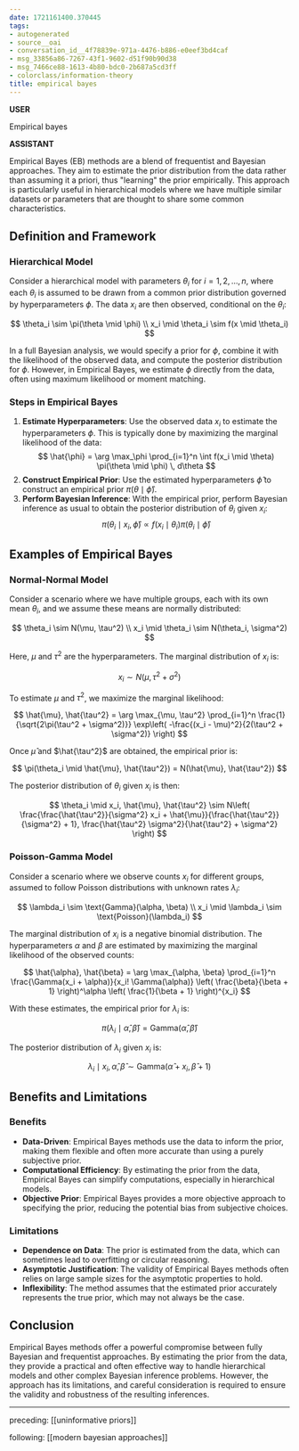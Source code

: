 ```yaml
---
date: 1721161400.370445
tags:
- autogenerated
- source__oai
- conversation_id__4f78839e-971a-4476-b886-e0eef3bd4caf
- msg_33856a86-7267-43f1-9602-d51f90b90d38
- msg_7466ce88-1613-4b80-bdc0-2b687a5cd3ff
- colorclass/information-theory
title: empirical bayes
---
```


**USER**

Empirical bayes


**ASSISTANT**

Empirical Bayes (EB) methods are a blend of frequentist and Bayesian approaches. They aim to estimate the prior distribution from the data rather than assuming it a priori, thus "learning" the prior empirically. This approach is particularly useful in hierarchical models where we have multiple similar datasets or parameters that are thought to share some common characteristics.

## Definition and Framework

### Hierarchical Model

Consider a hierarchical model with parameters $\theta_i$ for $i = 1, 2, \ldots, n$, where each $\theta_i$ is assumed to be drawn from a common prior distribution governed by hyperparameters $\phi$. The data $x_i$ are then observed, conditional on the $\theta_i$:

$$
\theta_i \sim \pi(\theta \mid \phi) \\
x_i \mid \theta_i \sim f(x \mid \theta_i)
$$

In a full Bayesian analysis, we would specify a prior for $\phi$, combine it with the likelihood of the observed data, and compute the posterior distribution for $\phi$. However, in Empirical Bayes, we estimate $\phi$ directly from the data, often using maximum likelihood or moment matching.

### Steps in Empirical Bayes

1. **Estimate Hyperparameters**: Use the observed data $x_i$ to estimate the hyperparameters $\phi$. This is typically done by maximizing the marginal likelihood of the data:
   $$
   \hat{\phi} = \arg \max_\phi \prod_{i=1}^n \int f(x_i \mid \theta) \pi(\theta \mid \phi) \, d\theta
   $$
2. **Construct Empirical Prior**: Use the estimated hyperparameters $\hat{\phi}$ to construct an empirical prior $\pi(\theta \mid \hat{\phi})$.
3. **Perform Bayesian Inference**: With the empirical prior, perform Bayesian inference as usual to obtain the posterior distribution of $\theta_i$ given $x_i$:
   $$
   \pi(\theta_i \mid x_i, \hat{\phi}) \propto f(x_i \mid \theta_i) \pi(\theta_i \mid \hat{\phi})
   $$

## Examples of Empirical Bayes

### Normal-Normal Model

Consider a scenario where we have multiple groups, each with its own mean $\theta_i$, and we assume these means are normally distributed:

$$
\theta_i \sim N(\mu, \tau^2) \\
x_i \mid \theta_i \sim N(\theta_i, \sigma^2)
$$

Here, $\mu$ and $\tau^2$ are the hyperparameters. The marginal distribution of $x_i$ is:

$$
x_i \sim N(\mu, \tau^2 + \sigma^2)
$$

To estimate $\mu$ and $\tau^2$, we maximize the marginal likelihood:

$$
\hat{\mu}, \hat{\tau^2} = \arg \max_{\mu, \tau^2} \prod_{i=1}^n \frac{1}{\sqrt{2\pi(\tau^2 + \sigma^2)}} \exp\left( -\frac{(x_i - \mu)^2}{2(\tau^2 + \sigma^2)} \right)
$$

Once $\hat{\mu}$ and $\hat{\tau^2}$ are obtained, the empirical prior is:

$$
\pi(\theta_i \mid \hat{\mu}, \hat{\tau^2}) = N(\hat{\mu}, \hat{\tau^2})
$$

The posterior distribution of $\theta_i$ given $x_i$ is then:

$$
\theta_i \mid x_i, \hat{\mu}, \hat{\tau^2} \sim N\left( \frac{\frac{\hat{\tau^2}}{\sigma^2} x_i + \hat{\mu}}{\frac{\hat{\tau^2}}{\sigma^2} + 1}, \frac{\hat{\tau^2} \sigma^2}{\hat{\tau^2} + \sigma^2} \right)
$$

### Poisson-Gamma Model

Consider a scenario where we observe counts $x_i$ for different groups, assumed to follow Poisson distributions with unknown rates $\lambda_i$:

$$
\lambda_i \sim \text{Gamma}(\alpha, \beta) \\
x_i \mid \lambda_i \sim \text{Poisson}(\lambda_i)
$$

The marginal distribution of $x_i$ is a negative binomial distribution. The hyperparameters $\alpha$ and $\beta$ are estimated by maximizing the marginal likelihood of the observed counts:

$$
\hat{\alpha}, \hat{\beta} = \arg \max_{\alpha, \beta} \prod_{i=1}^n \frac{\Gamma(x_i + \alpha)}{x_i! \Gamma(\alpha)} \left( \frac{\beta}{\beta + 1} \right)^\alpha \left( \frac{1}{\beta + 1} \right)^{x_i}
$$

With these estimates, the empirical prior for $\lambda_i$ is:

$$
\pi(\lambda_i \mid \hat{\alpha}, \hat{\beta}) = \text{Gamma}(\hat{\alpha}, \hat{\beta})
$$

The posterior distribution of $\lambda_i$ given $x_i$ is:

$$
\lambda_i \mid x_i, \hat{\alpha}, \hat{\beta} \sim \text{Gamma}(\hat{\alpha} + x_i, \hat{\beta} + 1)
$$

## Benefits and Limitations

### Benefits
- **Data-Driven**: Empirical Bayes methods use the data to inform the prior, making them flexible and often more accurate than using a purely subjective prior.
- **Computational Efficiency**: By estimating the prior from the data, Empirical Bayes can simplify computations, especially in hierarchical models.
- **Objective Prior**: Empirical Bayes provides a more objective approach to specifying the prior, reducing the potential bias from subjective choices.

### Limitations
- **Dependence on Data**: The prior is estimated from the data, which can sometimes lead to overfitting or circular reasoning.
- **Asymptotic Justification**: The validity of Empirical Bayes methods often relies on large sample sizes for the asymptotic properties to hold.
- **Inflexibility**: The method assumes that the estimated prior accurately represents the true prior, which may not always be the case.

## Conclusion

Empirical Bayes methods offer a powerful compromise between fully Bayesian and frequentist approaches. By estimating the prior from the data, they provide a practical and often effective way to handle hierarchical models and other complex Bayesian inference problems. However, the approach has its limitations, and careful consideration is required to ensure the validity and robustness of the resulting inferences.


---

preceding: [[uninformative priors]]  


following: [[modern bayesian approaches]]